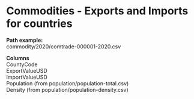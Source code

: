 # Commodities - Exports and Imports for countries

**Path example:**  
commodity/2020/comtrade-000001-2020.csv

**Columns**  
CountyCode  
ExportValueUSD  
ImportValueUSD  
Population (from population/population-total.csv)  
Density (from population/population-density.csv)  